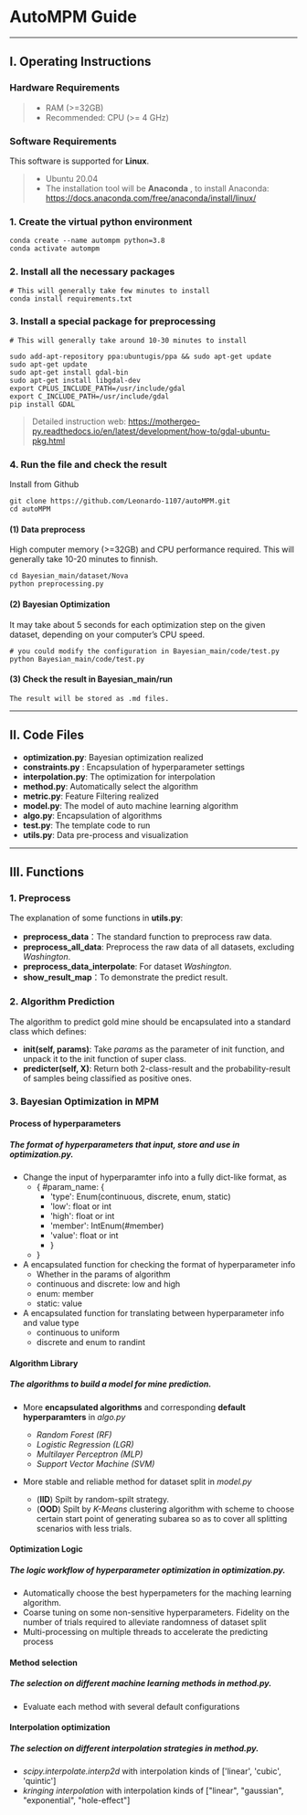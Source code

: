 # AutoMPM Guide

---
## I. Operating Instructions
### Hardware Requirements
> - RAM (>=32GB) 
> - Recommended: CPU (>= 4 GHz)

### Software Requirements

This software is supported for **Linux**.
> - Ubuntu 20.04
> - The installation tool will be **Anaconda** , to install Anaconda: https://docs.anaconda.com/free/anaconda/install/linux/
### 1. Create the virtual python environment 
```
conda create --name autompm python=3.8
conda activate autompm
```

### 2. Install all the necessary packages
```
# This will generally take few minutes to install
conda install requirements.txt
```

### 3. Install a special package for preprocessing
```
# This will generally take around 10-30 minutes to install

sudo add-apt-repository ppa:ubuntugis/ppa && sudo apt-get update
sudo apt-get update
sudo apt-get install gdal-bin
sudo apt-get install libgdal-dev
export CPLUS_INCLUDE_PATH=/usr/include/gdal
export C_INCLUDE_PATH=/usr/include/gdal
pip install GDAL
```

> Detailed instruction web: 
> https://mothergeo-py.readthedocs.io/en/latest/development/how-to/gdal-ubuntu-pkg.html

### 4. Run the file and check the result
Install from Github
```
git clone https://github.com/Leonardo-1107/autoMPM.git
cd autoMPM
```

#### (1) Data preprocess
High computer memory (>=32GB) and CPU performance required. This will generally take 10-20 minutes to finnish.
```
cd Bayesian_main/dataset/Nova
python preprocessing.py
```
#### (2) Bayesian Optimization
It may take about 5 seconds for each optimization step on the given dataset, depending on your computer’s CPU speed.
```
# you could modify the configuration in Bayesian_main/code/test.py
python Bayesian_main/code/test.py
```

#### (3) Check the result in Bayesian_main/run
```
The result will be stored as .md files.
```

---
## II. Code Files

+ **optimization.py**:  Bayesian optimization realized
+ **constraints.py** :  Encapsulation of hyperparameter settings
+ **interpolation.py**: The optimization for interpolation
+ **method.py**: Automatically select the algorithm
+ **metric.py**: Feature Filtering realized
+ **model.py**:  The model of auto machine learning algorithm
+ **algo.py**:  Encapsulation of algorithms
+ **test.py**:  The template code to run
+ **utils.py**:  Data pre-process and visualization

---
## III. Functions 
### 1. Preprocess
The explanation of some functions in **utils.py**:
+ **preprocess_data**：The standard function to preprocess raw data.
+ **preprocess_all_data**: Preprocess the raw data of all datasets, excluding *Washington*.
+ **preprocess_data_interpolate**: For dataset *Washington*.
+ **show_result_map**：To demonstrate the predict result.

### 2. Algorithm Prediction 
The algorithm to predict gold mine should be encapsulated into a standard class which defines:
+ **__init__(self, params)**: Take *params* as the parameter of init function, and unpack it to the init function of super class.
+ **predicter(self, X)**: Return both 2-class-result and the probability-result of samples being classified as positive ones.

<!-- ### Hyperparameter Constraints (Setted)
The constraints on hyperparameters of the algorithm, requiring:
+ **Continuous Param**: Require a floating point list length 2 as the lower and upper bound
+ **Discrete Param**: Require an integer list legnth 2 as the lower and upper bound
+ **Categorical Param**: Require a list as the enumeration of all feasible options
+ **Static Param**: Require a value as the static value -->

### 3. Bayesian Optimization in MPM

#### Process of hyperparameters

##### The format of hyperparameters that input, store and use in *optimization.py*.

* Change the input of hyperparamter info into a fully dict-like format, as
    * { #param_name: {
        * 'type': Enum(continuous, discrete, enum, static)
        * 'low': float or int
        * 'high': float or int
        * 'member': IntEnum(#member)
        * 'value': float or int
        * }
    * }
* A encapsulated function for checking the format of hyperparameter info
    * Whether in the params of algorithm
    * continuous and discrete: low and high
    * enum: member
    * static: value
* A encapsulated function for translating between hyperparameter info and value type
    * continuous to uniform
    * discrete and enum to randint


#### Algorithm Library

##### The algorithms to build a model for mine prediction.

* More **encapsulated algorithms** and corresponding **default hyperparamters** in *algo.py*
    * *Random Forest    (RF)*
    * *Logistic Regression  (LGR)*
    * *Multilayer Perceptron    (MLP)*
    * *Support Vector Machine   (SVM)*

* More stable and reliable method for dataset split in *model.py*
    * (**IID**) Spilt by random-spilt strategy.
    * (**OOD**) Spilt by *K-Means* clustering algorithm with scheme to choose certain start point of generating subarea so as to cover all splitting scenarios with less trials.


#### Optimization Logic

##### The logic workflow of hyperparameter optimization in *optimization.py*.

* Automatically choose the best hyperpameters for the maching learning algorithm. 
* Coarse tuning on some non-sensitive hyperparameters. Fidelity on the number of trials required to alleviate randomness of dataset split
* Multi-processing on multiple threads to accelerate the predicting process

#### Method selection

##### The selection on different machine learning methods in *method.py*.

* Evaluate each method with several default configurations

#### Interpolation optimization

##### The selection on different interpolation strategies in *method.py*.

* *scipy.interpolate.interp2d* with interpolation kinds of ['linear', 'cubic', 'quintic']
* *kringing interpolation* with interpolation kinds of ["linear", "gaussian", "exponential", "hole-effect"]
